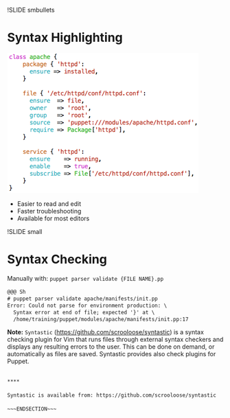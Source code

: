 !SLIDE smbullets
# Syntax Highlighting

<img src="../_images/validation/syntax_highlighting.png" style="width:446px;height:326px;" alt="Syntax Highlighting"/>

* Easier to read and edit
* Faster troubleshooting
* Available for most editors


!SLIDE small
# Syntax Checking

Manually with: `puppet parser validate {FILE NAME}.pp`

    @@@ Sh
    # puppet parser validate apache/manifests/init.pp
    Error: Could not parse for environment production: \
      Syntax error at end of file; expected '}' at \
      /home/training/puppet/modules/apache/manifests/init.pp:17

**Note:** `Syntastic` (https://github.com/scrooloose/syntastic) is a syntax checking plugin for Vim that runs files through external syntax checkers and displays any resulting errors to the user. This can be done on demand, or automatically as files are saved. Syntastic provides also check plugins for Puppet.

~~~SECTION:handouts~~~

****

Syntastic is available from: https://github.com/scrooloose/syntastic

~~~ENDSECTION~~~
